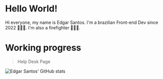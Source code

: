 # Hello World!

Hi everyone, my name is Edgar Santos. I'm a brazilian Front-end Dev since 2022 👨🏽‍💻. I'm also a firefighter 👨🏽‍🚒.

# Working progress
> Help Desk Page

![Edgar Santos' GitHub stats](https://github-readme-stats.vercel.app/api?username=edgarrps&show_icons=true)

